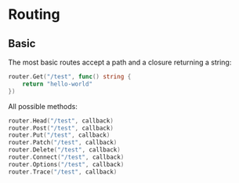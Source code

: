 # Routing

## Basic
The most basic routes accept a path and a closure returning a string:

```go
router.Get("/test", func() string {
	return "hello-world"
})
```

All possible methods:
```go
router.Head("/test", callback)
router.Post("/test", callback)
router.Put("/test", callback)
router.Patch("/test", callback)
router.Delete("/test", callback)
router.Connect("/test", callback)
router.Options("/test", callback)
router.Trace("/test", callback)
```
